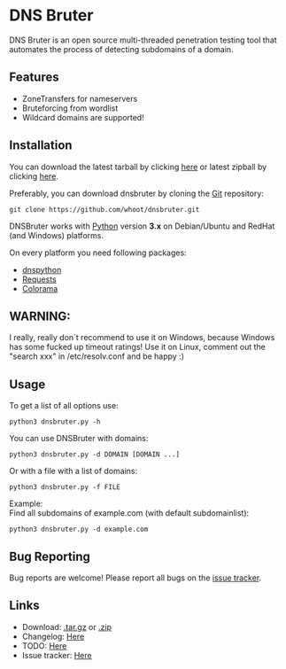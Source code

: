 DNS Bruter
=========

DNS Bruter is an open source multi-threaded penetration testing tool that automates the process of detecting subdomains of a domain.<br>

Features
----

* ZoneTransfers for nameservers
* Bruteforcing from wordlist
* Wildcard domains are supported!

Installation
----

You can download the latest tarball by clicking [here](https://github.com/whoot/dnsbruter/tarball/master) or latest zipball by clicking  [here](https://github.com/whoot/dnsbruter/zipball/master).

Preferably, you can download dnsbruter by cloning the [Git](https://github.com/whoot/dnsbruter) repository:

    git clone https://github.com/whoot/dnsbruter.git

DNSBruter works with [Python](http://www.python.org/download/) version **3.x** on Debian/Ubuntu and RedHat (and Windows) platforms.

On every platform you need following packages:

* [dnspython](http://www.dnspython.org/)
* [Requests](https://pypi.python.org/pypi/requests/)
* [Colorama](https://pypi.python.org/pypi/colorama)

WARNING: 
----
I really, really don´t recommend to use it on Windows, because Windows has some fucked up timeout ratings!
Use it on Linux, comment out the "search xxx" in /etc/resolv.conf and be happy :) 

Usage
----

To get a list of all options use:

    python3 dnsbruter.py -h

You can use DNSBruter with domains:

	python3 dnsbruter.py -d DOMAIN [DOMAIN ...]

Or with a file with a list of domains:

	python3 dnsbruter.py -f FILE

Example:<br>
Find all subdomains of example.com (with default subdomainlist):

	python3 dnsbruter.py -d example.com

Bug Reporting
----
Bug reports are welcome! Please report all bugs on the [issue tracker](https://github.com/whoot/Typo-Enumerator/issues).

Links
----

* Download: [.tar.gz](https://github.com/whoot/dnsbruter/tarball/master) or [.zip](https://github.com/whoot/dnsbruter/archive/master.zip)
* Changelog: [Here](https://github.com/whoot/dnsbruter/blob/master/doc/ChangeLog.md)
* TODO: [Here](https://github.com/whoot/dnsbruter/blob/master/doc/TODO.md)
* Issue tracker: [Here](https://github.com/whoot/dnsbruter/issues)
